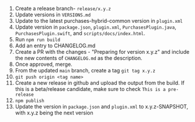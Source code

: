 1. Create a release branch- `release/x.y.z`
1. Update versions in `VERSIONS.md`
1. Update to the latest purchases-hybrid-common version in `plugin.xml`
1. Update version in `package.json`, `plugin.xml`, `PurchasesPlugin.java`, `PurchasesPlugin.swift`, and `scripts/docs/index.html`.
1. Run `npm run build`
1. Add an entry to CHANGELOG.md
1. Create a PR with the changes - "Preparing for version x.y.z" and include the new contents of `CHANGELOG.md` as the description.
1. Once approved, merge.
1. From the updated `main` branch, create a tag `git tag x.y.z`
1. `git push origin <tag name>`
1. Create a new release in github and upload the output from the build. If this is a beta/release candidate, make sure to check `This is a pre-release`
1. `npm publish`
1. Update the version in `package.json` and `plugin.xml` to x.y.z-SNAPSHOT, with x.y.z being the next version
